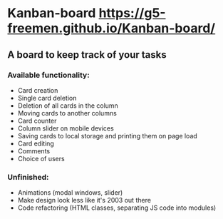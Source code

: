 # Kanban-board https://g5-freemen.github.io/Kanban-board/

## A board to keep track of your tasks

### Available functionality:
* Card creation
* Single card deletion
* Deletion of all cards in the column
* Moving cards to another columns
* Card counter
* Column slider on mobile devices
* Saving cards to local storage and printing them on page load
* Card editing
* Comments
* Choice of users

### Unfinished: 
* Animations (modal windows, slider)
* Make design look less like it's 2003 out there 
* Code refactoring (HTML classes, separating JS code into modules)
